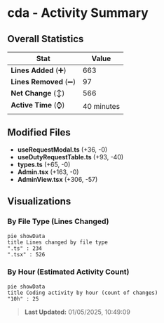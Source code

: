 # cda - Activity Summary 

## Overall Statistics

| Stat                   | Value                                                             |
| ---------------------- | ----------------------------------------------------------------- |
| **Lines Added** (➕)   | 663                                          |
| **Lines Removed** (➖) | 97                                        |
| **Net Change** (↕)    | 566                |
| **Active Time** (⌚)   | 40 minutes |


## Modified Files
- **useRequestModal.ts** (+36, -0)
- **useDutyRequestTable.ts** (+93, -40)
- **types.ts** (+65, -0)
- **Admin.tsx** (+163, -0)
- **AdminView.tsx** (+306, -57)

## Visualizations

### By File Type (Lines Changed)

```mermaid
pie showData
title Lines changed by file type
".ts" : 234
".tsx" : 526
```

### By Hour (Estimated Activity Count)

```mermaid
pie showData
title Coding activity by hour (count of changes)
"10h" : 25
```


> **Last Updated:** 01/05/2025, 10:49:09
